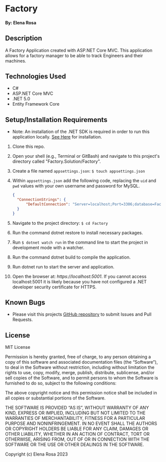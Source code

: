# Factory

#### By: Elena Rosa

## Description
A Factory Application created with ASP.NET Core MVC. This application allows for a factory manager to be able to track Engineers and their machines.

## Technologies Used
- C#
- ASP.NET Core MVC
- .NET 5.0
- Entity Framework Core


## Setup/Installation Requirements
- Note: An installation of the .NET SDK is required in order to run this application locally. [See Here](https://dotnet.microsoft.com/en-us/) for installation.
1. Clone this repo.
2. Open your shell (e.g., Terminal or GitBash) and navigate to this project's directory called "Factory.Solution/Factory". 
3. Create a file named `appsettings.json`: `$ touch appsettings.json`
4. Within `appsettings.json` add the following code, replacing the `uid` and `pwd` values with your own username and password for MySQL.

    ```json
    {
      "ConnectionStrings": {
          "DefaultConnection": "Server=localhost;Port=3306;database=Factory-database;uid=[YOUR-USERNAME];pwd=[YOUR-MYSQL-PASSWORD];"
      }
    }
    ```

5. Navigate to the project directory: `$ cd Factory`
6. Run the command dotnet restore to install necessary packages.
7. Run `$ dotnet watch run` in the command line to start the project in development mode with a watcher.
8. Run the command dotnet build to compile the application.

9. Run dotnet run to start the server and application.
10. Open the browser at: _https://localhost:5001_. If you cannot access localhost:5001 it is likely because you have not configured a .NET developer security certificate for HTTPS. 

## Known Bugs
- Please visit this projects [GitHub repository](https://github.com/Elena-Rosa/Facory.Solution.git) to submit Issues and Pull Requests.

## License
MIT License

Permission is hereby granted, free of charge, to any person obtaining a copy of this software and associated documentation files (the “Software”), to deal in the Software without restriction, including without limitation the rights to use, copy, modify, merge, publish, distribute, sublicense, and/or sell copies of the Software, and to permit persons to whom the Software is furnished to do so, subject to the following conditions:

The above copyright notice and this permission notice shall be included in all copies or substantial portions of the Software.

THE SOFTWARE IS PROVIDED “AS IS”, WITHOUT WARRANTY OF ANY KIND, EXPRESS OR IMPLIED, INCLUDING BUT NOT LIMITED TO THE WARRANTIES OF MERCHANTABILITY, FITNESS FOR A PARTICULAR PURPOSE AND NONINFRINGEMENT. IN NO EVENT SHALL THE AUTHORS OR COPYRIGHT HOLDERS BE LIABLE FOR ANY CLAIM, DAMAGES OR OTHER LIABILITY, WHETHER IN AN ACTION OF CONTRACT, TORT OR OTHERWISE, ARISING FROM, OUT OF OR IN CONNECTION WITH THE SOFTWARE OR THE USE OR OTHER DEALINGS IN THE SOFTWARE.

Copyright (c) Elena Rosa 2023 
